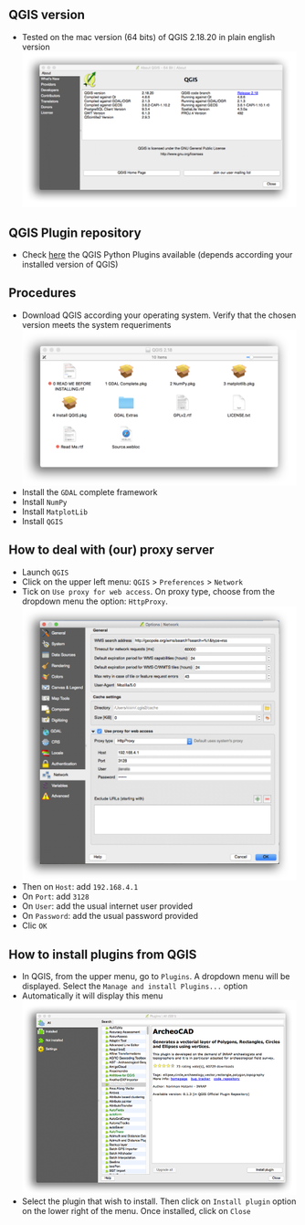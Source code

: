## QGIS version
* Tested on the mac version (64 bits) of QGIS 2.18.20 in plain english version
![version.png](images/2685026011-qgis.png)

## QGIS Plugin repository
* Check [here](https://plugins.qgis.org/plugins/plugins.xml) the QGIS Python Plugins available (depends according your installed version of QGIS)

## Procedures
* Download QGIS according your operating system. Verify that the chosen version meets the system requeriments
![installation.png](images/2227180961-installation.png)
* Install the `GDAL` complete framework
* Install `NumPy`
* Install `MatplotLib`
* Install `QGIS`

## How to deal with (our) proxy server
* Launch `QGIS`
* Click on the upper left menu: `QGIS` > `Preferences` > `Network`
* Tick on `Use proxy for web access`. On proxy type, choose from the dropdown menu the option: `HttpProxy`. 
![proxy.png](images/2044149627-proxy.png)
* Then on `Host`: add `192.168.4.1`
* On `Port`: add `3128`
* On `User`: add the usual internet user provided
* On `Password`: add the usual password provided
* Clic `OK`

## How to install plugins from QGIS
* In QGIS, from the upper menu, go to `Plugins`. A dropdown menu will be displayed. Select the `Manage and install Plugins...` option
* Automatically it will display this menu
![plugin.png](images/261314794-plugins.png)
* Select the plugin that wish to install. Then click on `Install plugin` option on the lower right of the menu. Once installed, click on `Close`
